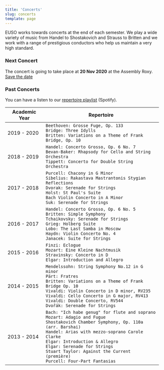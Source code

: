 ```yaml
---
title: 'Concerts'
slug: concerts
template: page
---
```


EUSO works towards concerts at the end of each semester. We play a wide variety of music from Handel to Shostakovich and Strauss to Britten and we work with a range of prestigious conductors who help us maintain a very high standard.

### Next Concert

The concert is going to take place at **20 Nov 2020** at the Assembly Roxy.
[Save the date](../events/concert.ics)



### Past Concerts

You can have a listen to our [repertoire playlist](https://open.spotify.com/playlist/4ykDwDhs3KaaGSAFpgw3n6?si=JH5KjgXVTYiDD4XB3PykNQ) (Spotify).

| Academic Year | Repertoire                                                                                                                                                                                                                                                                                                                                                     |
|---------------|----------------------------------------------------------------------------------------------------------------------------------------------------------------------------------------------------------------------------------------------------------------------------------------------------------------------------------------------------------------|
| 2019 - 2020   | `Beethoven: Grosse Fuge, Op. 133`<br/>`Bridge: Three Idylls`<br/>`Britten: Variations on a Theme of Frank Bridge, Op. 10`                                                                                                                                                                                                                                      |
| 2018 - 2019   | `Handel: Concerto Grosso, Op. 6 No. 7`<br/>`Bevan-Baker: Rhapsody for Cello and String Orchestra`<br/>`Tippett: Concerto for Double String Orchestra`                                                                                                                                                                                                          |
| 2017 - 2018   | `Purcell: Chacony in G Minor`<br/>`Sibelius: Rakastava Mastrantonis Stygian Reflections`<br/>`Dvorak: Serenade for Strings`<br/>`Holst: St Paul's Suite`<br/>`Bach Violin Concerto in A Minor`<br/>`Suk: Serenade for Strings`                                                                                                                                 |
| 2016 - 2017   | `Handel: Concerto Grosso, Op. 6 No. 5`<br/>`Britten: Simple Symphony`<br/>`Tchaikovsky: Serenade for Strings`<br/>`Grieg: Holberg Suite`<br/>`Lobo: The Last Samba in Moscow`<br/>`Haydn: Violin Concerto No. 4`<br/>`Janacek: Suite for Strings`                                                                                                              |
| 2015 - 2016   | `Finzi: Eclogue`<br/>`Mozart: Eine Kleine Nachtmusik`<br/>`Stravinsky: Concerto in D`<br/>`Elgar: Introduction and Allegro`                                                                                                                                                                                                                                    |
| 2014 - 2015   | `Mendelssohn: String Symphony No.12 in G minor`<br/>`Pärt: Fratres`<br/>`Britten: Variations on a Theme of Frank Bridge Op. 10`<br/>`Vivaldi: Violin Concerto in D minor, RV235`<br/>`Vivaldi: Cello Concerto in G major, RV413`<br/>`Vivaldi: Double Concerto, RV544` <br/>`Dvořák: Serenade for Strings`                                                     |
| 2013 - 2014   | `Bach: "Ich habe genug" for flute and soprano`<br/>`Mozart: Adagio and Fugue`<br/>`Shostakovich Chamber Symphony, Op. 110a (arr. Barshai)`<br/>`Handel: Arias with mezzo-soprano Carole Clarke`<br/>`Elgar: Introduction & Allegro`<br/> `Elgar: Serenade for Strings` <br/>`Stuart Taylor: Against the Current (première)`<br/>`Purcell: Four-Part Fantasias` |